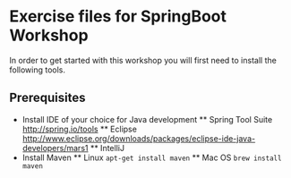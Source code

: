 # Exercise files for SpringBoot Workshop
In order to get started with this workshop you will first need to install the following tools.

## Prerequisites
* Install IDE of your choice for Java development
** Spring Tool Suite http://spring.io/tools
** Eclipse http://www.eclipse.org/downloads/packages/eclipse-ide-java-developers/mars1
** IntelliJ
* Install Maven
** Linux ```apt-get install maven```
** Mac OS ```brew install maven```
